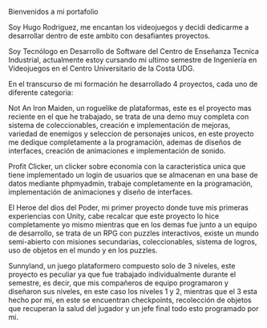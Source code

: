 Bienvenidos a mi portafolio

Soy Hugo Rodriguez, me encantan los videojuegos y decidi dedicarme a desarrollar dentro de este ambito con desafiantes proyectos.

Soy Tecnólogo en Desarrollo de Software del Centro de Enseñanza Tecnica Industrial, actualmente estoy cursando mi ultimo semestre de Ingeniería en Videojuegos en el Centro Universitario de la Costa UDG.

En el transcurso de mi formación he desarrollado 4 proyectos, cada uno de diferente categoria:

Not An Iron Maiden, un roguelike de plataformas, este es el proyecto mas reciente en el que he trabajado, se trata de una demo muy completa con sistema de coleccionables, creación e implementación de mejoras, variedad de enemigos y seleccion de personajes unicos, en este proyecto me dedique completamente a la programación, ademas de diseños de interfaces, creación de animaciones e implementación de sonido.

Profit Clicker, un clicker sobre economia con la caracteristica unica que tiene implementado un login de usuarios que se almacenan en una base de datos mediante phpmyadmin, trabaje completamente en la programación, implementación de animaciones y diseño de interfaces.

El Heroe del dios del Poder, mi primer proyecto donde tuve mis primeras experiencias con Unity, cabe recalcar que este proyecto lo hice completamente yo mismo mientras que en los demas fue junto a un equipo de desarrollo, se trata de un RPG con puzzles interactivos, existe un mundo semi-abierto con misiones secundarias, coleccionables, sistema de logros, uso de objetos en el mundo y en los puzzles.

Sunnyland, un juego plataformero compuesto solo de 3 niveles, este proyecto es peculiar ya que fue trabajado individualmente durante el semestre, es decir, que mis compañeros de equipo programaron y diseñaron sus niveles, en este caso los niveles 1 y 2, mientras que el 3 esta hecho por mi, en este se encuentran checkpoints, recolección de objetos que recuperan la salud del jugador y un jefe final todo esto programado por mi.

